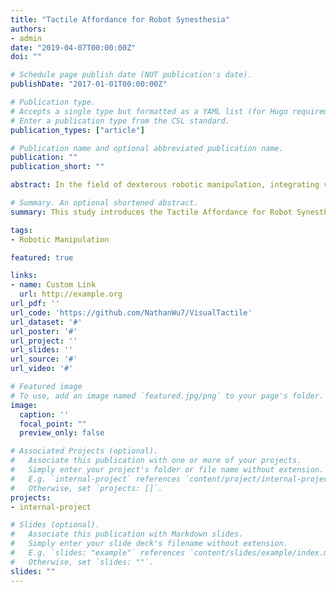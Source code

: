 ```yaml
---
title: "Tactile Affordance for Robot Synesthesia"
authors:
- admin
date: "2019-04-07T00:00:00Z"
doi: ""

# Schedule page publish date (NOT publication's date).
publishDate: "2017-01-01T00:00:00Z"

# Publication type.
# Accepts a single type but formatted as a YAML list (for Hugo requirements).
# Enter a publication type from the CSL standard.
publication_types: ["article"]

# Publication name and optional abbreviated publication name.
publication: ""
publication_short: ""

abstract: In the field of dexterous robotic manipulation, integrating visual and tactile modalities to inform manipulation policies presents significant challenges, especially in non-contact scenarios where reliance on tactile perception can be inadequate. Visual affordance techniques currently offer effective manipulation-centric semantic priors focused on objects. However, most existing research is limited to using camera sensors and prior object information for affordance prediction. In this study, we introduce a unified framework called Tactile Affordance for Robot Synesthesia (TARS) for dexterous manipulation that employs robotic synesthesia through a unified point cloud representation. This framework harnesses the visuo-tactile affordance of objects, effectively merging comprehensive visual perception from external cameras with tactile feedback from local optical tactile sensors to handle tasks involving both contact and non-contact states. We simulated tactile perception in a virtual environment and trained task-oriented manipulation policies. Subsequently, we tested our approach on four distinct manipulation tasks, conducting extensive experiments to evaluate how different modules within our method optimize the performance of these manipulation policies.

# Summary. An optional shortened abstract.
summary: This study introduces the Tactile Affordance for Robot Synesthesia (TARS) framework, which integrates visual and tactile feedback through a unified point cloud representation to enhance dexterous robotic manipulation in both contact and non-contact scenarios.

tags:
- Robotic Manipulation

featured: true

links:
- name: Custom Link
  url: http://example.org
url_pdf: ''
url_code: 'https://github.com/NathanWu7/VisualTactile'
url_dataset: '#'
url_poster: '#'
url_project: ''
url_slides: ''
url_source: '#'
url_video: '#'

# Featured image
# To use, add an image named `featured.jpg/png` to your page's folder. 
image:
  caption: ''
  focal_point: ""
  preview_only: false

# Associated Projects (optional).
#   Associate this publication with one or more of your projects.
#   Simply enter your project's folder or file name without extension.
#   E.g. `internal-project` references `content/project/internal-project/index.md`.
#   Otherwise, set `projects: []`.
projects:
- internal-project

# Slides (optional).
#   Associate this publication with Markdown slides.
#   Simply enter your slide deck's filename without extension.
#   E.g. `slides: "example"` references `content/slides/example/index.md`.
#   Otherwise, set `slides: ""`.
slides: ""
---
```


<!-- This work is driven by the results in my [previous paper](/publication/conference-paper/) on LLMs.

{{% callout note %}}
Create your slides in Markdown - click the *Slides* button to check out the example.
{{% /callout %}} -->

<!-- Add the publication's **full text** or **supplementary notes** here. You can use rich formatting such as including [code, math, and images](https://docs.hugoblox.com/content/writing-markdown-latex/). -->
